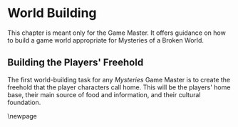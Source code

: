 # World Building

This chapter is meant only for the Game Master. It offers
guidance on how to build a game world appropriate for Mysteries
of a Broken World.

## Building the Players' Freehold

The first world-building task for any *Mysteries* Game Master is
to create the freehold that the player characters call home. This
will be the players' home base, their main source of food and
information, and their cultural foundation.

\newpage
